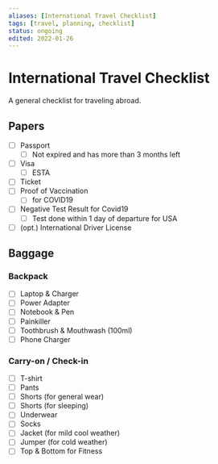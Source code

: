```yaml
---
aliases: [International Travel Checklist]
tags: [travel, planning, checklist]
status: ongoing
edited: 2022-01-26
---
```


# International Travel Checklist
A general checklist for traveling abroad.

## Papers
- [ ] Passport
    - [ ] Not expired and has more than 3 months left
- [ ] Visa
    - [ ] ESTA
- [ ] Ticket
- [ ] Proof of Vaccination
    - [ ] for COVID19
- [ ] Negative Test Result for Covid19
    - [ ] Test done within 1 day of departure for USA
- [ ] (opt.) International Driver License

## Baggage
### Backpack
- [ ] Laptop & Charger
- [ ] Power Adapter
- [ ] Notebook & Pen
- [ ] Painkiller
- [ ] Toothbrush & Mouthwash (100ml)
- [ ] Phone Charger

### Carry-on / Check-in
- [ ] T-shirt
- [ ] Pants
- [ ] Shorts (for general wear)
- [ ] Shorts (for sleeping)
- [ ] Underwear
- [ ] Socks
- [ ] Jacket (for mild cool weather)
- [ ] Jumper (for cold weather)
- [ ] Top & Bottom for Fitness
